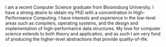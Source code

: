 
I am a recent Computer Science graduate from Bloomsburg University. I have a strong
desire to obtain my PhD with a concentration in High-Performance Computing. I have
interests and experience in the low-level areas such as compilers, operating systems,
and the design and implementation of high-performance data structures. My love for
computer science extends to both theory and application, and as such I am very fond of
producing the higher-level abstractions that provide quality-of-life.
